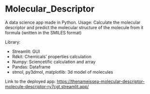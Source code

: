 # Molecular_Descriptor
A data science app made in Python. Usage: Calculate the molecular descriptor and predict the molecular structure of the molecule from it formula (written in the SMILES format) 

Library:
* Streamlit: GUI
* Rdkit: Chemicals' properties calculation
* Numpy: Sciencetific calculation and array
* Pandas: Dataframe
* stmol, py3dmol, matplotlib: 3d model of molecules 

Link to the deployed app: https://thenameissea-molecular-descriptor-molecule-descriptor-ry7cgt.streamlit.app/
